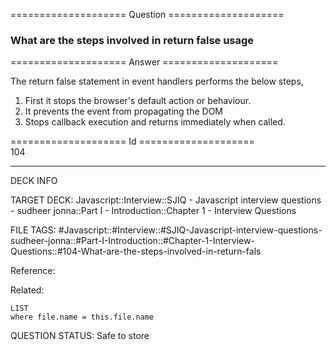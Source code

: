==================== Question ====================  

### What are the steps involved in return false usage  

==================== Answer ====================  

The return false statement in event handlers performs the below steps,

1. First it stops the browser's default action or behaviour.
2. It prevents the event from propagating the DOM
3. Stops callback execution and returns immediately when called.

==================== Id ====================  
104

---

DECK INFO

TARGET DECK: Javascript::Interview::SJIQ - Javascript interview questions - sudheer jonna::Part I - Introduction::Chapter 1 - Interview Questions

FILE TAGS: #Javascript::#Interview::#SJIQ-Javascript-interview-questions-sudheer-jonna::#Part-I-Introduction::#Chapter-1-Interview-Questions::#104-What-are-the-steps-involved-in-return-fals

Reference:

Related:

```dataview
LIST
where file.name = this.file.name
```

QUESTION STATUS: Safe to store
